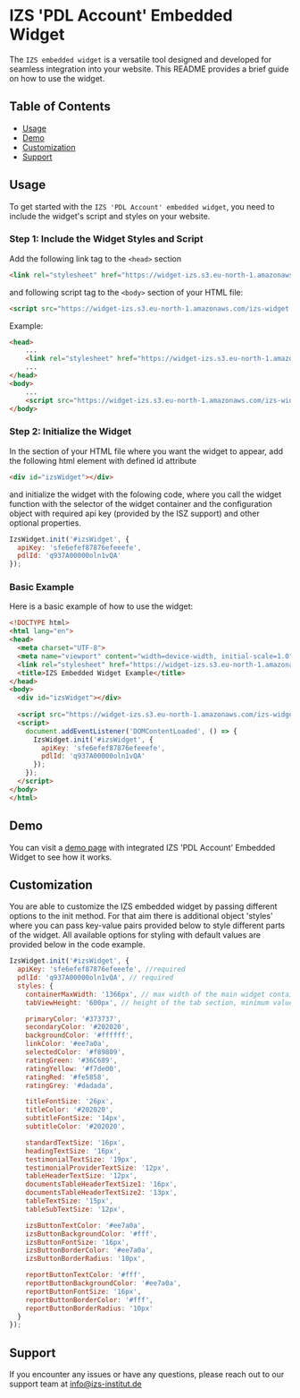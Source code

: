 # IZS 'PDL Account' Embedded Widget

The `IZS embedded widget` is a versatile tool designed and developed for seamless integration into your website. This README provides a brief guide on how to use the widget.

## Table of Contents

- [Usage](#usage)
- [Demo](#demo)
- [Customization](#customization)
- [Support](#support)

## Usage

To get started with the `IZS 'PDL Account' embedded widget`, you need to include the widget's script and styles on your website.

### Step 1: Include the Widget Styles and Script

Add the following link tag to the `<head>` section 

```html
<link rel="stylesheet" href="https://widget-izs.s3.eu-north-1.amazonaws.com/izs-style.css">
```

and following script tag to the `<body>` section of your HTML file:

```html
<script src="https://widget-izs.s3.eu-north-1.amazonaws.com/izs-widget.js"></script>
```

Example:

```html
<head>
    ...
    <link rel="stylesheet" href="https://widget-izs.s3.eu-north-1.amazonaws.com/izs-style.css">
    ...
</head>
<body>
    ...
    <script src="https://widget-izs.s3.eu-north-1.amazonaws.com/izs-widget.js"></script>
</body>
```

### Step 2: Initialize the Widget

In the <body> section of your HTML file where you want the widget to appear, add the following html element with defined id attribute 

```html
<div id="izsWidget"></div>
```

and initialize the widget with the folowing code, where you call the widget function with the selector of the widget container and the configuration object with required api key (provided by the ISZ support) and other optional properties.

```javascript
IzsWidget.init('#izsWidget', {
  apiKey: 'sfe6efef87876efeeefe',
  pdlId: 'q937A00000oln1vQA'
});
```

### Basic Example

Here is a basic example of how to use the widget:

```html
<!DOCTYPE html>
<html lang="en">
<head>
  <meta charset="UTF-8">
  <meta name="viewport" content="width=device-width, initial-scale=1.0">
  <link rel="stylesheet" href="https://widget-izs.s3.eu-north-1.amazonaws.com/izs-style.css">
  <title>IZS Embedded Widget Example</title>
</head>
<body>
  <div id="izsWidget"></div>
  
  <script src="https://widget-izs.s3.eu-north-1.amazonaws.com/izs-widget.js"></script>
  <script>
    document.addEventListener('DOMContentLoaded', () => {
      IzsWidget.init('#izsWidget', {
        apiKey: 'sfe6efef87876efeeefe',
        pdlId: 'q937A00000oln1vQA'
      });
    });
  </script>
</body>
</html>
```

## Demo

You can visit a [demo page](https://pdl-account-widget.netlify.app/) with integrated IZS 'PDL Account' Embedded Widget to see how it works.

## Customization

You are able to customize the IZS embedded widget by passing different options to the init method. For that aim there is additional object 'styles' where you can pass key-value pairs provided below to style different parts of the widget.
All available options for styling with default values are provided below in the code example.

```javascript
IzsWidget.init('#izsWidget', {
  apiKey: 'sfe6efef87876efeeefe', //required
  pdlId: 'q937A00000oln1vQA', // required
  styles: {
    containerMaxWidth: '1366px', // max width of the main widget container, minimum value to set 860px
    tabViewHeight: '600px', // height of the tab section, minimum value to set 400px

    primaryColor: '#373737',
    secondaryColor: '#202020',
    backgroundColor: '#ffffff',
    linkColor: '#ee7a0a',
    selectedColor: '#f89809',
    ratingGreen: '#36C689',
    ratingYellow: '#f7de00',
    ratingRed: '#fe5858',
    ratingGrey: '#dadada',

    titleFontSize: '26px',
    titleColor: '#202020',
    subtitleFontSize: '14px',
    subtitleColor: '#202020',

    standardTextSize: '16px',
    headingTextSize: '16px',
    testimonialTextSize: '19px',
    testimonialProviderTextSize: '12px',
    tableHeaderTextSize: '12px',
    documentsTableHeaderTextSize1: '16px',
    documentsTableHeaderTextSize2: '13px',
    tableTextSize: '15px',
    tableSubTextSize: '12px',

    izsButtonTextColor: '#ee7a0a',
    izsButtonBackgroundColor: '#fff',
    izsButtonFontSize: '16px',
    izsButtonBorderColor: '#ee7a0a',
    izsButtonBorderRadius: '10px',

    reportButtonTextColor: '#fff',
    reportButtonBackgroundColor: '#ee7a0a',
    reportButtonFontSize: '16px',
    reportButtonBorderColor: '#fff',
    reportButtonBorderRadius: '10px'
  }
});
```

## Support

If you encounter any issues or have any questions, please reach out to our support team at info@izs-institut.de

